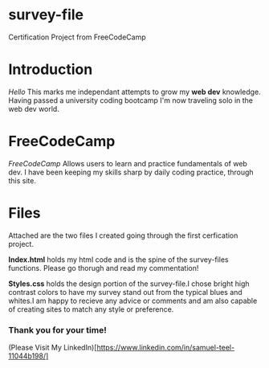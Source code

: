 # survey-file
Certification Project from FreeCodeCamp

# Introduction

*Hello* This marks me independant attempts to grow my **web dev** knowledge. Having passed a university coding bootcamp I'm now traveling solo in the web dev world.

# FreeCodeCamp

*FreeCodeCamp* Allows users to learn and practice fundamentals of web dev. I have been keeping my skills sharp by daily coding practice, through this site.

# Files

Attached are the two files I created going through the first cerfication project.

**Index.html** holds my html code and is the spine of the survey-files functions. Please go thorugh and read my commentation!

**Styles.css** holds the design portion of the survey-file.I chose bright high contrast colors to have my survey stand out from the typical blues and whites.I am happy to recieve any advice or comments and am also capable of creating sites to match any style or preference. 

### Thank you for your time!

(Please Visit My LinkedIn)[https://www.linkedin.com/in/samuel-teel-11044b198/]
